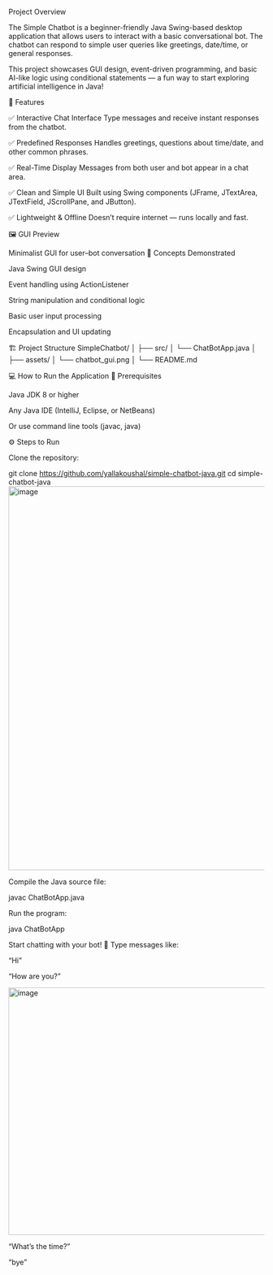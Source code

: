 Project Overview

The Simple Chatbot is a beginner-friendly Java Swing-based desktop application that allows users to interact with a basic conversational bot.
The chatbot can respond to simple user queries like greetings, date/time, or general responses.

This project showcases GUI design, event-driven programming, and basic AI-like logic using conditional statements — a fun way to start exploring artificial intelligence in Java!

🎯 Features

✅ Interactive Chat Interface
Type messages and receive instant responses from the chatbot.

✅ Predefined Responses
Handles greetings, questions about time/date, and other common phrases.

✅ Real-Time Display
Messages from both user and bot appear in a chat area.

✅ Clean and Simple UI
Built using Swing components (JFrame, JTextArea, JTextField, JScrollPane, and JButton).

✅ Lightweight & Offline
Doesn’t require internet — runs locally and fast.

🖼️ GUI Preview

Minimalist GUI for user–bot conversation
🧠 Concepts Demonstrated

Java Swing GUI design

Event handling using ActionListener

String manipulation and conditional logic

Basic user input processing

Encapsulation and UI updating

🏗️ Project Structure
SimpleChatbot/
│
├── src/
│   └── ChatBotApp.java
│
├── assets/
│   └── chatbot_gui.png
│
└── README.md

💻 How to Run the Application
🧩 Prerequisites

Java JDK 8 or higher

Any Java IDE (IntelliJ, Eclipse, or NetBeans)

Or use command line tools (javac, java)

⚙️ Steps to Run

Clone the repository:

git clone https://github.com/yallakoushal/simple-chatbot-java.git
cd simple-chatbot-java
<img width="1091" height="756" alt="image" src="https://github.com/user-attachments/assets/5c7c28af-7ae7-4544-987c-21d62e3b58e3" />



Compile the Java source file:

javac ChatBotApp.java


Run the program:

java ChatBotApp


Start chatting with your bot!
💬 Type messages like:

“Hi”

“How are you?”

<img width="604" height="487" alt="image" src="https://github.com/user-attachments/assets/5a82609e-20c6-44d5-8a53-837f8f38b7b5" />



“What’s the time?”

“bye”
